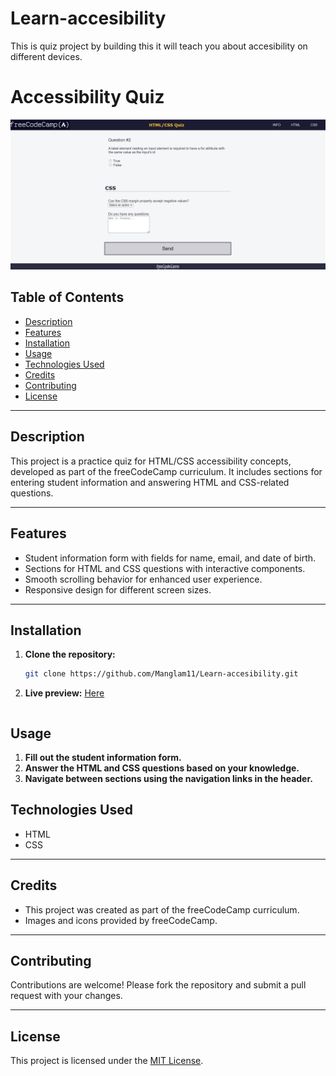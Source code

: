 # Learn-accesibility

This is quiz project by building this it will teach you about accesibility on different devices.

# Accessibility Quiz

![Project Preview](./ss.png)

## Table of Contents

- [Description](#description)
- [Features](#features)
- [Installation](#installation)
- [Usage](#usage)
- [Technologies Used](#technologies-used)
- [Credits](#credits)
- [Contributing](#contributing)
- [License](#license)

---

## Description

This project is a practice quiz for HTML/CSS accessibility concepts, developed as part of the freeCodeCamp curriculum. It includes sections for entering student information and answering HTML and CSS-related questions.

---

## Features

- Student information form with fields for name, email, and date of birth.
- Sections for HTML and CSS questions with interactive components.
- Smooth scrolling behavior for enhanced user experience.
- Responsive design for different screen sizes.

---

## Installation

1. **Clone the repository:**

   ```bash
   git clone https://github.com/Manglam11/Learn-accesibility.git
   ```

2. **Live preview:**
   [Here](https://manglam11.github.io/Learn-accesibility/)

```bash

```

## Usage

1. **Fill out the student information form.**
2. **Answer the HTML and CSS questions based on your knowledge.**
3. **Navigate between sections using the navigation links in the header.**

## Technologies Used

- HTML
- CSS

---

## Credits

- This project was created as part of the freeCodeCamp curriculum.
- Images and icons provided by freeCodeCamp.

---

## Contributing

Contributions are welcome! Please fork the repository and submit a pull request with your changes.

---

## License

This project is licensed under the [MIT License](LICENSE).
